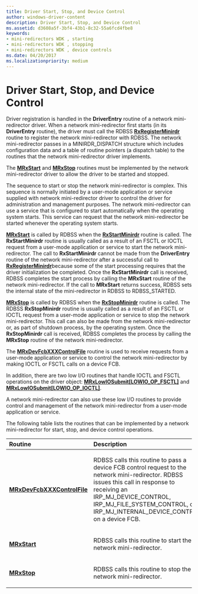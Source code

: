 ```yaml
---
title: Driver Start, Stop, and Device Control
author: windows-driver-content
description: Driver Start, Stop, and Device Control
ms.assetid: d3608a5f-3bf4-43b1-8c32-55a6fcd4fbe8
keywords:
- mini-redirectors WDK , starting
- mini-redirectors WDK , stopping
- mini-redirectors WDK , device controls
ms.date: 04/20/2017
ms.localizationpriority: medium
---
```


# Driver Start, Stop, and Device Control


Driver registration is handled in the **DriverEntry** routine of a network mini-redirector driver. When a network mini-redirector first starts (in its **DriverEntry** routine), the driver must call the RDBSS [**RxRegisterMinirdr**](https://msdn.microsoft.com/library/windows/hardware/ff554693) routine to register the network mini-redirector with RDBSS. The network mini-redirector passes in a MINIRDR\_DISPATCH structure which includes configuration data and a table of routine pointers (a dispatch table) to the routines that the network mini-redirector driver implements.

The [**MRxStart**](https://msdn.microsoft.com/library/windows/hardware/ff550829) and [**MRxStop**](https://msdn.microsoft.com/library/windows/hardware/ff550833) routines must be implemented by the network mini-redirector driver to allow the driver to be started and stopped.

The sequence to start or stop the network mini-redirector is complex. This sequence is normally initiated by a user-mode application or service supplied with network mini-redirector driver to control the driver for administration and management purposes. The network mini-redirector can use a service that is configured to start automatically when the operating system starts. This service can request that the network mini-redirector be started whenever the operating system starts.

[**MRxStart**](https://msdn.microsoft.com/library/windows/hardware/ff550829) is called by RDBSS when the [**RxStartMinirdr**](https://msdn.microsoft.com/library/windows/hardware/ff554736) routine is called. The **RxStartMinirdr** routine is usually called as a result of an FSCTL or IOCTL request from a user-mode application or service to start the network mini-redirector. The call to **RxStartMinirdr** cannot be made from the **DriverEntry** routine of the network mini-redirector after a successful call to [**RxRegisterMinirdr**](https://msdn.microsoft.com/library/windows/hardware/ff554693)because some of the start processing requires that the driver initialization be completed. Once the **RxStartMinirdr** call is received, RDBSS completes the start process by calling the **MRxStart** routine of the network mini-redirector. If the call to **MRxStart** returns success, RDBSS sets the internal state of the mini-redirector in RDBSS to RDBSS\_STARTED.

[**MRxStop**](https://msdn.microsoft.com/library/windows/hardware/ff550833) is called by RDBSS when the [**RxStopMinirdr**](https://msdn.microsoft.com/library/windows/hardware/ff554743) routine is called. The RDBSS **RxStopMinirdr** routine is usually called as a result of an FSCTL or IOCTL request from a user-mode application or service to stop the network mini-redirector. This call can also be made from the network mini-redirector or, as part of shutdown process, by the operating system. Once the **RxStopMinirdr** call is received, RDBSS completes the process by calling the **MRxStop** routine of the network mini-redirector.

The [**MRxDevFcbXXXControlFile**](https://msdn.microsoft.com/library/windows/hardware/ff549876) routine is used to receive requests from a user-mode application or service to control the network mini-redirector by making IOCTL or FSCTL calls on a device FCB.

In addition, there are two low I/O routines that handle IOCTL and FSCTL operations on the driver object: [**MRxLowIOSubmit\[LOWIO\_OP\_FSCTL\]**](https://msdn.microsoft.com/library/windows/hardware/ff550709) and [**MRxLowIOSubmit\[LOWIO\_OP\_IOCTL\]**](https://msdn.microsoft.com/library/windows/hardware/ff550715).

A network mini-redirector can also use these low I/O routines to provide control and management of the network mini-redirector from a user-mode application or service.

The following table lists the routines that can be implemented by a network mini-redirector for start, stop, and device control operations.

<table>
<colgroup>
<col width="50%" />
<col width="50%" />
</colgroup>
<thead>
<tr class="header">
<th align="left">Routine</th>
<th align="left">Description</th>
</tr>
</thead>
<tbody>
<tr class="odd">
<td align="left"><a href="https://msdn.microsoft.com/library/windows/hardware/ff549876" data-raw-source="[&lt;strong&gt;MRxDevFcbXXXControlFile&lt;/strong&gt;](https://msdn.microsoft.com/library/windows/hardware/ff549876)"><strong>MRxDevFcbXXXControlFile</strong></a></td>
<td align="left"><p>RDBSS calls this routine to pass a device FCB control request to the network mini-redirector. RDBSS issues this call in response to receiving an IRP_MJ_DEVICE_CONTROL, IRP_MJ_FILE_SYSTEM_CONTROL, or IRP_MJ_INTERNAL_DEVICE_CONTROL on a device FCB.</p></td>
</tr>
<tr class="even">
<td align="left"><a href="https://msdn.microsoft.com/library/windows/hardware/ff550829" data-raw-source="[&lt;strong&gt;MRxStart&lt;/strong&gt;](https://msdn.microsoft.com/library/windows/hardware/ff550829)"><strong>MRxStart</strong></a></td>
<td align="left"><p>RDBSS calls this routine to start the network mini-redirector.</p></td>
</tr>
<tr class="odd">
<td align="left"><a href="https://msdn.microsoft.com/library/windows/hardware/ff550833" data-raw-source="[&lt;strong&gt;MRxStop&lt;/strong&gt;](https://msdn.microsoft.com/library/windows/hardware/ff550833)"><strong>MRxStop</strong></a></td>
<td align="left"><p>RDBSS calls this routine to stop the network mini-redirector.</p></td>
</tr>
</tbody>
</table>

 

 

 




